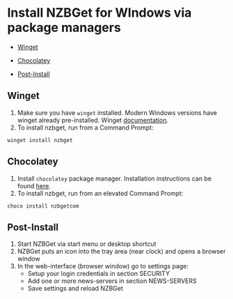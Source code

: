 # Install NZBGet for WIndows via package managers

- [Winget](#winget)
- [Chocolatey](#chocolatey)

- [Post-Install](#post-install)

## Winget

1. Make sure you have `winget` installed. Modern Windows versions have winget already pre-installed. Winget [documentation](https://learn.microsoft.com/windows/package-manager/winget/).
2. To install nzbget, run from a Command Prompt:
```
winget install nzbget
```

## Chocolatey

1. Install `chocolatey` package manager. Installation instructions can be found [here](https://docs.chocolatey.org/en-us/choco/setup/).
2. To install nzbget, run from an elevated Command Prompt:
```
choco install nzbgetcom
```

## Post-Install

1. Start NZBGet via start menu or desktop shortcut
2. NZBGet puts an icon into the tray area (near clock) and opens a browser window
3. In the web-interface (browser window) go to settings page:
    - Setup your login credentials in section SECURITY
    - Add one or more news-servers in section NEWS-SERVERS
    - Save settings and reload NZBGet

